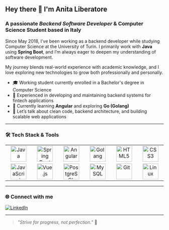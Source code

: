 ## Hey there 👋 I'm Anita Liberatore  
### A passionate _Backend Software Developer_ & Computer Science Student based in Italy  

Since May 2018, I’ve been working as a backend developer while studying Computer Science at the University of Turin. I primarily work with **Java** using **Spring Boot**, and I’m always eager to deepen my understanding of software development.

My journey blends real-world experience with academic knowledge, and I love exploring new technologies to grow both professionally and personally.

- 🎓 Working student currently enrolled in a Bachelor's degree in Computer Science
- 💼 Experienced in developing and maintaining backend systems for fintech applications
- 🌱 Currently learning **Angular** and exploring **Go (Golang)**
- 💬 Let’s talk about clean code, backend architecture, and building scalable web applications

---

### 🛠️ Tech Stack & Tools

<table width="100%">
  <tr>
    <td align="center" width="80px">
      <img src="https://cdn.jsdelivr.net/gh/devicons/devicon/icons/java/java-original.svg" height="50" alt="Java" />
    </td>
    <td align="center" width="80px">
      <img src="https://cdn.jsdelivr.net/gh/devicons/devicon/icons/spring/spring-original.svg" height="50" alt="Spring Boot" />
    </td>
    <td align="center" width="80px">
      <img src="https://cdn.jsdelivr.net/gh/devicons/devicon/icons/angularjs/angularjs-original.svg" height="50" alt="Angular" />
    </td>
    <td align="center" width="80px">
      <img src="https://cdn.jsdelivr.net/gh/devicons/devicon/icons/go/go-original.svg" height="50" alt="Golang" />
    </td>
    <td align="center" width="80px">
      <img src="https://cdn.jsdelivr.net/gh/devicons/devicon/icons/html5/html5-original.svg" height="50" alt="HTML5" />
    </td>
    <td align="center" width="80px">
      <img src="https://cdn.jsdelivr.net/gh/devicons/devicon/icons/css3/css3-original.svg" height="50" alt="CSS3" />
    </td>
  </tr>
  <tr>
    <td align="center" width="80px">
      <img src="https://cdn.jsdelivr.net/gh/devicons/devicon/icons/javascript/javascript-original.svg" height="50" alt="JavaScript" />
    </td>
    <td align="center" width="80px">
      <img src="https://cdn.jsdelivr.net/gh/devicons/devicon/icons/vuejs/vuejs-original.svg" height="50" alt="Vue.js" />
    </td>
    <td align="center" width="80px">
      <img src="https://cdn.jsdelivr.net/gh/devicons/devicon/icons/postgresql/postgresql-original.svg" height="50" alt="PostgreSQL" />
    </td>
    <td align="center" width="80px">
      <img src="https://cdn.jsdelivr.net/gh/devicons/devicon/icons/mysql/mysql-original.svg" height="50" alt="MySQL" />
    </td>
    <td align="center" width="80px">
      <img src="https://cdn.jsdelivr.net/gh/devicons/devicon/icons/git/git-original.svg" height="50" alt="Git" />
    </td>
    <td align="center" width="80px">
      <img src="https://cdn.jsdelivr.net/gh/devicons/devicon/icons/linux/linux-original.svg" height="50" alt="Linux" />
    </td>
  </tr>
</table>

---

### 🌐 Connect with me

[![LinkedIn](https://img.shields.io/badge/LinkedIn-Anita%20Liberatore-0077B5?style=for-the-badge&logo=linkedin&logoColor=white)](https://www.linkedin.com/in/anitaliberatore/)

---

> _"Strive for progress, not perfection."_ 🚀

